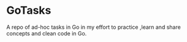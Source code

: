 # GoTasks
A repo of ad-hoc tasks in Go in my effort to practice ,learn and share concepts and clean code in Go.
